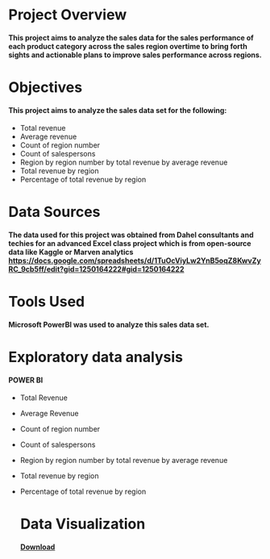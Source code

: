 # Project Overview
#### This project aims to analyze the sales data for the sales performance of each product category across the sales region overtime to bring forth sights and actionable plans to improve sales performance across regions. 

# Objectives
#### This project aims to analyze the sales data set for the following:
- Total revenue
- Average revenue
- Count of region number
- Count of salespersons
- Region by region number by total revenue by average revenue
- Total revenue by region
- Percentage of total revenue by region

 # Data Sources
 #### The data used for this project was obtained from Dahel consultants and techies for an advanced Excel class project which is from open-source data like Kaggle or Marven analytics https://docs.google.com/spreadsheets/d/1TuOcViyLw2YnB5oqZ8KwvZyRC_9cb5ff/edit?gid=1250164222#gid=1250164222


# Tools Used
#### Microsoft PowerBI was used to analyze this sales data set.

# Exploratory data analysis
#### POWER BI
- Total Revenue
- Average Revenue
- Count of region number
- Count of salespersons
- Region by region number by total revenue by average revenue
- Total revenue by region
- Percentage of total revenue by region

  # Data  Visualization
  #### [Download](https://drive.google.com/file/d/1UmFdBCqsW9KbiEp4rFNg6CmBd1HS5Ksk/view?usp=drive_link)
  

